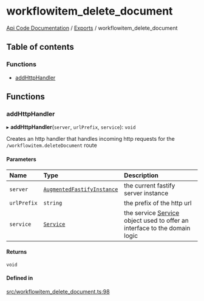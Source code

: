 # workflowitem\_delete\_document
 
[Api Code Documentation](../README.md) / [Exports](../modules.md) / workflowitem\_delete\_document

## Table of contents

### Functions

- [addHttpHandler](workflowitem_delete_document.md#addhttphandler)

## Functions

### addHttpHandler

▸ **addHttpHandler**(`server`, `urlPrefix`, `service`): `void`

Creates an http handler that handles incoming http requests for the `/workflowitem.deleteDocument` route

#### Parameters

| Name | Type | Description |
| :------ | :------ | :------ |
| `server` | [`AugmentedFastifyInstance`](../interfaces/types.AugmentedFastifyInstance.md) | the current fastify server instance |
| `urlPrefix` | `string` | the prefix of the http url |
| `service` | [`Service`](../interfaces/service_workflowitem_document_delete.Service.md) | the service [Service](../interfaces/service_workflowitem_document_delete.Service.md) object used to offer an interface to the domain logic |

#### Returns

`void`

#### Defined in

[src/workflowitem_delete_document.ts:98](https://github.com/openkfw/TruBudget/blob/2e83742/api/src/workflowitem_delete_document.ts#L98)
